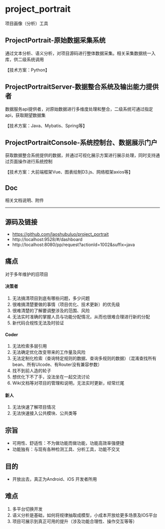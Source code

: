 # project_portrait
项目画像（分析）工具


## ProjectPortrait-原始数据采集系统
通过文本分析、语义分析，对项目源码进行整体数据采集。相关采集数据统一入库，供二级系统调用

【技术方案：Python】


## ProjectPortraitServer-数据整合系统及输出能力提供者
数据服务api提供者，对原始数据进行多维度处理和整合，二级系统可通过指定api，获取期望数据集

【技术方案：Java、Mybatis、Spring等】


## ProjectPortraitConsole-系统控制台、数据展示门户
获取数据整合系统提供的数据，并通过可视化展示方案进行展示处理，同时支持通过页面操作进行系统控制

【技术方案：大前端框架Vue、图表绘制D3.js、网络框架axios等】


## Doc
相关文档说明、附件

------------


## 源码及链接
- https://github.com/laoshubuluo/project_portrait
- http://localhost:9528/#/dashboard
- http://localhost:8080/pp/request?actionId=1002&suffix=java


## 痛点
对于多年维护的旧项目
#### 决策者
1. 无法搞清项目到底有哪些问题，多少问题
2. 很难搞清楚要做的事情（项目优化、技术更新）的优先级
3. 很难清楚的了解要调整涉及的范围、风险
4. 无法实时准确的掌握人员与功能分配情况，从而也很难合理进行新的分配
5. 新代码合规性无法及时验证


#### Coder
1. 无法检索多层引用
2. 无法确定优化改变带来的工作量及风险
3. 无法定制化检索（查询特定规则的数据、查询多规则的数据）（混淆查找所有bean、所有UIcode、有Router没有兼容参数）
4. 找不到前人造的轮子
5. 想优化下不了手，没法坐在一起交流讨论
6. Wiki文档等对项目的管理和说明，无法实时更新，经常烂尾


#### 新人
1. 无法快速了解项目情况
2. 无法快速接入公共模块、公共类等


## 宗旨
- 可用性、舒适性：不为做功能而做功能，功能高效率强便捷
- 功能独有：与现有各种检测工具、分析工具，功能不交叉


## 目的
- 开放出去，真正为Android、iOS 开发者所用


## 难点
1. 多平台切换开发
2. 语义分析是基础，如何将规律抽取成模型，小成本开放给更多场景及IOS平台
3. 项目可展示到真正可用的提升（涉及功能合理性、操作交互等等） 
